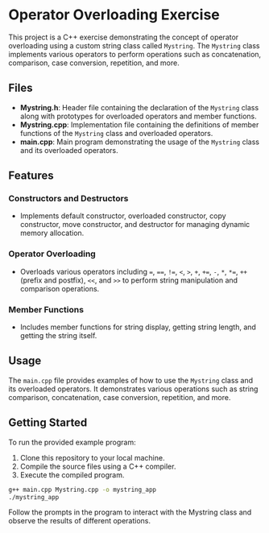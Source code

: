 # Operator Overloading Exercise

This project is a C++ exercise demonstrating the concept of operator overloading using a custom string class called `Mystring`. The `Mystring` class implements various operators to perform operations such as concatenation, comparison, case conversion, repetition, and more.

## Files

- **Mystring.h**: Header file containing the declaration of the `Mystring` class along with prototypes for overloaded operators and member functions.
- **Mystring.cpp**: Implementation file containing the definitions of member functions of the `Mystring` class and overloaded operators.
- **main.cpp**: Main program demonstrating the usage of the `Mystring` class and its overloaded operators.

## Features

### Constructors and Destructors
- Implements default constructor, overloaded constructor, copy constructor, move constructor, and destructor for managing dynamic memory allocation.

### Operator Overloading
- Overloads various operators including `=`, `==`, `!=`, `<`, `>`, `+`, `+=`, `-`, `*`, `*=`, `++` (prefix and postfix), `<<`, and `>>` to perform string manipulation and comparison operations.

### Member Functions
- Includes member functions for string display, getting string length, and getting the string itself.

## Usage

The `main.cpp` file provides examples of how to use the `Mystring` class and its overloaded operators. It demonstrates various operations such as string comparison, concatenation, case conversion, repetition, and more.

## Getting Started

To run the provided example program:
1. Clone this repository to your local machine.
2. Compile the source files using a C++ compiler.
3. Execute the compiled program.

```bash
g++ main.cpp Mystring.cpp -o mystring_app
./mystring_app 
```
Follow the prompts in the program to interact with the Mystring class and observe the results of different operations.
